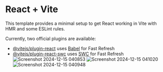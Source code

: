 # React + Vite

This template provides a minimal setup to get React working in Vite with HMR and some ESLint rules.

Currently, two official plugins are available:

- [@vitejs/plugin-react](https://github.com/vitejs/vite-plugin-react/blob/main/packages/plugin-react/README.md) uses [Babel](https://babeljs.io/) for Fast Refresh
- [@vitejs/plugin-react-swc](https://github.com/vitejs/vite-plugin-react-swc) uses [SWC](https://swc.rs/) for Fast Refresh
![Screenshot 2024-12-15 040853](https://github.com/user-attachments/assets/c6dbacbe-1d0d-4c37-8f61-3fefd08d3439)
![Screenshot 2024-12-15 041020](https://github.com/user-attachments/assets/0a593e21-8d8e-4ad6-8776-1eb5e03fed2e)
![Screenshot 2024-12-15 040948](https://github.com/user-attachments/assets/3653f827-495f-43c1-9158-43c24829c2d8)
